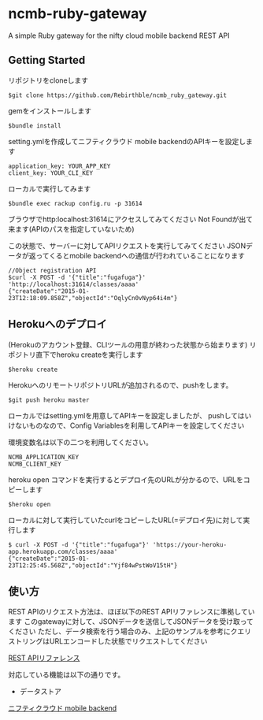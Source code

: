 ncmb-ruby-gateway
================

A simple Ruby gateway for the nifty cloud mobile backend REST API

Getting Started
------------

リポジトリをcloneします

```
$git clone https://github.com/Rebirthble/ncmb_ruby_gateway.git
```

gemをインストールします

```
$bundle install
````

setting.ymlを作成してニフティクラウド mobile backendのAPIキーを設定します

```
application_key: YOUR_APP_KEY 
client_key: YOUR_CLI_KEY
```

ローカルで実行してみます

```
$bundle exec rackup config.ru -p 31614
```

ブラウザでhttp:localhost:31614にアクセスしてみてください
Not Foundが出て来ます(APIのパスを指定していないため)

この状態で、サーバーに対してAPIリクエストを実行してみてください
JSONデータが返ってくるとmobile backendへの通信が行われていることになります

```
//Object registration API
$curl -X POST -d '{"title":"fugafuga"}' 'http://localhost:31614/classes/aaaa'
{"createDate":"2015-01-23T12:18:09.858Z","objectId":"OqlyCn0vNyp64i4m"}
```

Herokuへのデプロイ
-----------------

(Herokuのアカウント登録、CLIツールの用意が終わった状態から始まります)
リポジトリ直下でheroku createを実行します

```
$heroku create
```

HerokuへのリモートリポジトリURLが追加されるので、pushをします。

```
$git push heroku master
```

ローカルではsetting.ymlを用意してAPIキーを設定しましたが、
pushしてはいけないものなので、Config Variablesを利用してAPIキーを設定してください

環境変数名は以下の二つを利用してください。

```
NCMB_APPLICATION_KEY
NCMB_CLIENT_KEY
```

heroku open コマンドを実行するとデプロイ先のURLが分かるので、URLをコピーします

```
$heroku open
```

ローカルに対して実行していたcurlをコピーしたURL(=デプロイ先)に対して実行します

```
$ curl -X POST -d '{"title":"fugafuga"}' 'https://your-heroku-app.herokuapp.com/classes/aaaa'
{"createDate":"2015-01-23T12:25:45.568Z","objectId":"Yjf84wPstWoV15tH"}
```

使い方
------

REST APIのリクエスト方法は、ほぼ以下のREST APIリファレンスに準拠しています
このgatewayに対して、JSONデータを送信してJSONデータを受け取ってください
ただし、データ検索を行う場合のみ、上記のサンプルを参考にクエリストリングはURLエンコードした状態でリクエストしてください

[REST APIリファレンス](http://mb.cloud.nifty.com/doc/rest/common/format.html)

対応している機能は以下の通りです。

- データストア

[ニフティクラウド mobile backend](http://mb.cloud.nifty.com/)
